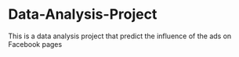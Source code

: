 # Data-Analysis-Project
This is a data analysis project that predict the influence of the ads on Facebook pages
